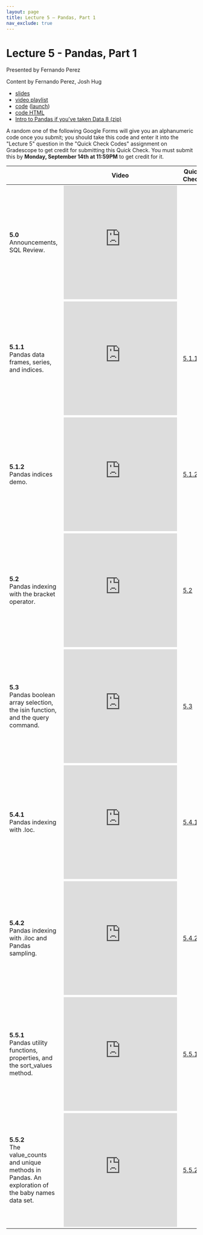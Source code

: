 ```yaml
---
layout: page
title: Lecture 5 – Pandas, Part 1
nav_exclude: true
---
```


# Lecture 5 - Pandas, Part 1

Presented by Fernando Perez

Content by Fernando Perez, Josh Hug

- [slides](https://docs.google.com/presentation/d/1afDZnCeBrzdOlL3osFNb3hdb21Hrt0pJG02USEqIGPw/edit#slide=id.g8ae4121a16_0_1022)
- [video playlist](https://www.youtube.com/playlist?list=PLQCcNQgUcDfrlNxXQA6EHN_WYIstpeoq6)
- [code](https://github.com/DS-100/sp21/tree/main/lec/lec05) ([launch](https://data100.datahub.berkeley.edu/hub/user-redirect/git-sync?repo=https://github.com/DS-100/sp21&subPath=lec/lec05/&branch=main))
- [code HTML](../../resources/assets/lectures/lec05/lec05.html)
- [Intro to Pandas if you’ve taken Data 8 (zip)](https://github.com/DS-100/sp21/raw/main/lec/lec05/pandas_for_data8_students.zip)

A random one of the following Google Forms will give you an alphanumeric code once you submit; you should take this code and enter it into the "Lecture 5" question in the "Quick Check Codes" assignment on Gradescope to get credit for submitting this Quick Check. You must submit this by **Monday, September 14th at 11:59PM** to get credit for it.

<table>
<colgroup>
<col style="width: 25%" />
<col style="width: 25%" />
<col style="width: 25%" />
</colgroup>
<thead>
<tr class="header">
<th></th>
<th>Video</th>
<th>Quick Check</th>
</tr>
</thead>
<tbody>
<tr>
<td><strong>5.0</strong> <br> Announcements, SQL Review.</td>
<td><iframe width="300" height="300" height src="https://youtube.com/embed/PQJ_TD-tP7A" frameborder="0" allow="accelerometer; autoplay; encrypted-media; gyroscope; picture-in-picture" allowfullscreen></iframe></td>
<td></td>
</tr>
<tr>
<td><strong>5.1.1</strong> <br> Pandas data frames, series, and indices.</td>
<td><iframe width="300" height="300" height src="https://youtube.com/embed/VWa5J1GDHgE" frameborder="0" allow="accelerometer; autoplay; encrypted-media; gyroscope; picture-in-picture" allowfullscreen></iframe></td>
<td><a href="https://docs.google.com/forms/d/e/1FAIpQLSfjSg127wS2MMUXoTx2pLeYeh0Nm2kGXpolBq_TsITdbpsKNg/viewform" target="\_blank">5.1.1</a></td>
</tr>
<tr>
<td><strong>5.1.2</strong> <br> Pandas indices demo.</td>
<td><iframe width="300" height="300" height src="https://youtube.com/embed/ZhK5CRbJ9co" frameborder="0" allow="accelerometer; autoplay; encrypted-media; gyroscope; picture-in-picture" allowfullscreen></iframe></td>
<td><a href="https://docs.google.com/forms/d/e/1FAIpQLSe7Z9itKw0lJu14tBf7mBJohyN5HV1iuvRdz3oHyBtjfPmT1g/viewform" target="\_blank">5.1.2</a></td>
</tr>
<tr>
<td><strong>5.2</strong> <br> Pandas indexing with the bracket operator.</td>
<td><iframe width="300" height="300" height src="https://youtube.com/embed/J5pN8YFacfU" frameborder="0" allow="accelerometer; autoplay; encrypted-media; gyroscope; picture-in-picture" allowfullscreen></iframe></td>
<td><a href="https://docs.google.com/forms/d/e/1FAIpQLSf8X6Cbi-UJQ-CmP0hNJ6ZBgAr76YAVsQXv_j2h2jucBHkOhg/viewform" target="\_blank">5.2</a></td>
</tr>
<tr>
<td><strong>5.3</strong> <br> Pandas boolean array selection, the isin function, and the query command.</td>
<td><iframe width="300" height="300" height src="https://youtube.com/embed/DaL2ekf-sls" frameborder="0" allow="accelerometer; autoplay; encrypted-media; gyroscope; picture-in-picture" allowfullscreen></iframe></td>
<td><a href="https://docs.google.com/forms/d/e/1FAIpQLSe911sH56reSznqFbszYtZqjj1lMr794WDD4GI7Mqr1nvrkuw/viewform" target="\_blank">5.3</a></td>
</tr>
<tr>
<td><strong>5.4.1</strong> <br> Pandas indexing with .loc.</td>
<td><iframe width="300" height="300" height src="https://youtube.com/embed/_nvnW7I2N2g" frameborder="0" allow="accelerometer; autoplay; encrypted-media; gyroscope; picture-in-picture" allowfullscreen></iframe></td>
<td><a href="https://docs.google.com/forms/d/e/1FAIpQLSfM38F5u5pEZAcgY19HZT6RAhg0eumUei0pf7Pd7YOb_oFy5g/viewform" target="\_blank">5.4.1</a></td>
</tr>
<tr>
<td><strong>5.4.2</strong> <br> Pandas indexing with .iloc and Pandas sampling.</td>
<td><iframe width="300" height="300" height src="https://youtube.com/embed/SIl1oq_KXxU" frameborder="0" allow="accelerometer; autoplay; encrypted-media; gyroscope; picture-in-picture" allowfullscreen></iframe></td>
<td><a href="https://docs.google.com/forms/d/e/1FAIpQLSeYrZpPD3FLxp67-unm9qv7CZjA89gMBTvA4HaJo7l02zrDkQ/viewform" target="\_blank">5.4.2</a></td>
</tr>
<tr>
<td><strong>5.5.1</strong> <br> Pandas utility functions, properties, and the sort_values method.</td>
<td><iframe width="300" height="300" height src="https://youtube.com/embed/N1BTxLsYE30" frameborder="0" allow="accelerometer; autoplay; encrypted-media; gyroscope; picture-in-picture" allowfullscreen></iframe></td>
<td><a href="https://docs.google.com/forms/d/e/1FAIpQLSeklaAVF4eFr8tdXTqFuKeQwSysW0bJxAQCCTyjC4lPmnH4BQ/viewform" target="\_blank">5.5.1</a></td>
</tr>
<tr>
<td><strong>5.5.2</strong> <br> The value_counts and unique methods in Pandas. An exploration of the baby names data set.</td>
<td><iframe width="300" height="300" height src="https://youtube.com/embed/TaUFFW3jB40" frameborder="0" allow="accelerometer; autoplay; encrypted-media; gyroscope; picture-in-picture" allowfullscreen></iframe></td>
<td><a href="https://docs.google.com/forms/d/e/1FAIpQLScK0axm1VZ2hu1gsdh74jfiAjufkFrnge-MNsU8h_rFdaJsRQ/viewform" target="\_blank">5.5.2</a></td>
</tr>
<tr>
